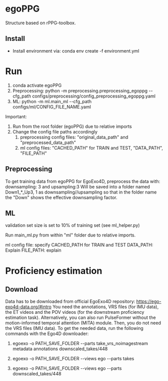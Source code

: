 # egoPPG

Structure based on rPPG-toolbox.

## Install
- Install environment via: conda env create -f environment.yml

# Run
1) conda activate egoPPG
2) Preprocessing: python -m preprocessing.preprocessing_egoppg --cfg_path configs/preprocessing/config_preprocessing_egoppg.yaml
3) ML: python -m ml.main_ml --cfg_path configs/ml/CONFIG_FILE_NAME.yaml

Important: 
1) Run from the root folder (egoPPG) due to relative imports
2) Change the config file paths accordingly
   1) preprocessing config files: "original_data_path" and "preprocessed_data_path"
   2) ml config files: "CACHED_PATH" for TRAIN and TEST, "DATA_PATH", "FILE_PATH"


## Preprocessing
To get training data from egoPPG for EgoExo4D, preprocess the data with:
downsampling: 3 and upsampling:3
Will be saved into a folder named Down1_*_Up3, 1 as downsampling//upsampling so that in the folder name the "Down" shows the effective downsampling factor.

## ML
validation set size is set to 10% of training set (see ml_helper.py)

Run main_ml.py from within "ml" folder due to relative imports.

ml config file: specify
CACHED_PATH for TRAIN and TEST
DATA_PATH: Explain
FILE_PATH: explain

# Proficiency estimation

## Download
Data has to be downloaded from official EgoExo4D repository: https://ego-exo4d-data.org/#intro 
You need the annotations, VRS files (for IMU data), the ET videos and the POV videos (for the downstream proficiency estimation task).
Alternatively, you can also run PulseFormer without the motion-informed temporal attention (MITA) module. Then, you do not need the VRS files (IMU data).
To get the needed data, run the following commands with the Ego4D downloader:
1) egoexo -o PATH_SAVE_FOLDER --parts take_vrs_noimagestream metadata annotations downscaled_takes/448


3) egoexo -o PATH_SAVE_FOLDER --views ego --parts takes
3) egoexo -o PATH_SAVE_FOLDER --views ego --parts downscaled_takes/448

